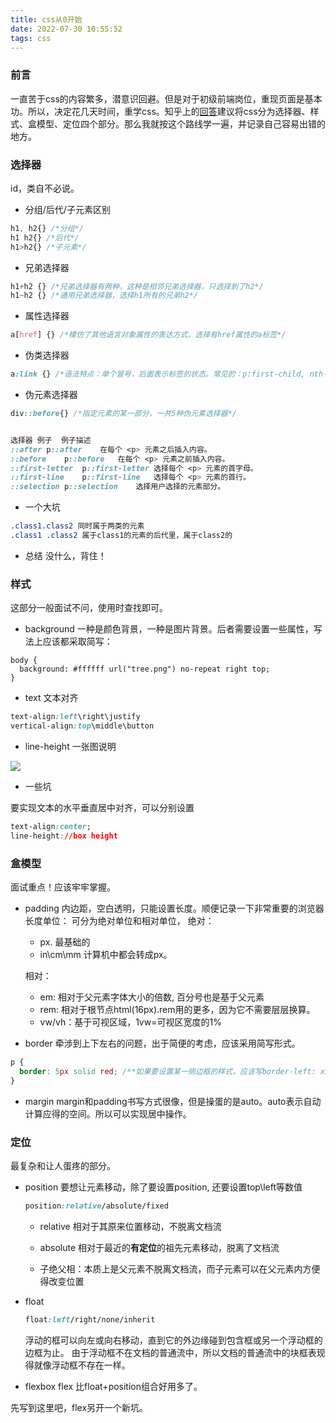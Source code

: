 ```yaml
---
title: css从0开始
date: 2022-07-30 10:55:52
tags: css
---
```

### 前言

一直苦于css的内容繁多，潜意识回避。但是对于初级前端岗位，重现页面是基本功。所以，决定花几天时间，重学css。知乎上的[回答](https://www.zhihu.com/question/383581311/answer/1114218936)建议将css分为选择器、样式、盒模型、定位四个部分。那么我就按这个路线学一遍，并记录自己容易出错的地方。

<!--more-->

### 选择器

id，类自不必说。

- 分组/后代/子元素区别

```css
h1, h2{} /*分组*/
h1 h2{} /*后代*/
h1>h2{} /*子元素*/
```

- 兄弟选择器

```css
h1+h2 {} /*兄弟选择器有两种，这种是相邻兄弟选择器，只选择到了h2*/
h1~h2 {} /*通用兄弟选择器，选择h1所有的兄弟h2*/
```

- 属性选择器

```css
a[href] {} /*模仿了其他语言对象属性的表达方式，选择有href属性的a标签*/
```

- 伪类选择器

```css
a:link {} /*语法特点：单个冒号，后面表示标签的状态。常见的：p:first-child, nth-child(n)*/
```

- 伪元素选择器

```css
div::before{} /*指定元素的某一部分，一共5种伪元素选择器*/


选择器	例子	例子描述
::after	p::after	在每个 <p> 元素之后插入内容。
::before	p::before	在每个 <p> 元素之前插入内容。
::first-letter	p::first-letter	选择每个 <p> 元素的首字母。
::first-line	p::first-line	选择每个 <p> 元素的首行。
::selection	p::selection	选择用户选择的元素部分。
```

- 一个大坑

```css
.class1.class2 同时属于两类的元素
.class1 .class2 属于class1的元素的后代里，属于class2的
```

- 总结
  没什么，背住！

### 样式

这部分一般面试不问，使用时查找即可。

- background
  一种是颜色背景，一种是图片背景。后者需要设置一些属性，写法上应该都采取简写：

```
body {
  background: #ffffff url("tree.png") no-repeat right top;
}
```

- text
文本对齐
```css
text-align:left\right\justify
vertical-align:top\middle\button
```
- line-height 一张图说明
<img src="https://img1.imgtp.com/2022/07/31/caYaV0yT.png">

- 一些坑

要实现文本的水平垂直居中对齐，可以分别设置
```css
text-align:center;
line-height://box height
```



### 盒模型

面试重点！应该牢牢掌握。

- padding
  内边距，空白透明，只能设置长度。顺便记录一下非常重要的浏览器长度单位：
  可分为绝对单位和相对单位，
  绝对：

  - px. 最基础的
  - in\cm\mm 计算机中都会转成px。

  相对：
  - em: 相对于父元素字体大小的倍数, 百分号也是基于父元素
  - rem: 相对于根节点html(16px).rem用的更多，因为它不需要层层换算。
  - vw/vh：基于可视区域，1vw=可视区宽度的1%

- border
  牵涉到上下左右的问题，出于简便的考虑，应该采用简写形式。

```css
p {
  border: 5px solid red; /**如果要设置某一侧边框的样式，应该写border-left: xxxx */
} 
```

- margin
margin和padding书写方式很像，但是操蛋的是auto。auto表示自动计算应得的空间。所以可以实现居中操作。

### 定位
最复杂和让人蛋疼的部分。

- position
 要想让元素移动，除了要设置position, 还要设置top\left等数值
  ```css
  position:relative/absolute/fixed
  ```
  - relative
   相对于其原来位置移动，不脱离文档流

  - absolute
  相对于最近的**有定位**的祖先元素移动，脱离了文档流

  - 子绝父相：本质上是父元素不脱离文档流，而子元素可以在父元素内方便得改变位置

- float
  ```css
  float:left/right/none/inherit
  ```
  浮动的框可以向左或向右移动，直到它的外边缘碰到包含框或另一个浮动框的边框为止。
  由于浮动框不在文档的普通流中，所以文档的普通流中的块框表现得就像浮动框不存在一样。

- flexbox
flex 比float+position组合好用多了。

先写到这里吧，flex另开一个新坑。



